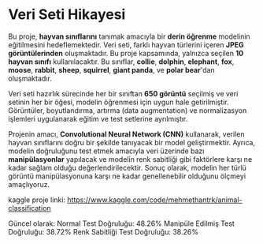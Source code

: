 # Veri Seti Hikayesi

Bu proje, **hayvan sınıflarını** tanımak amacıyla bir **derin öğrenme** modelinin eğitilmesini hedeflemektedir. Veri seti, farklı hayvan türlerini içeren **JPEG görüntülerinden** oluşmaktadır. Bu proje kapsamında, yalnızca seçilen **10 hayvan sınıfı** kullanılacaktır. Bu sınıflar, **collie**, **dolphin**, **elephant**, **fox**, **moose**, **rabbit**, **sheep**, **squirrel**, **giant panda**, ve **polar bear**'dan oluşmaktadır. 

Veri seti hazırlık sürecinde her bir sınıftan **650 görüntü** seçilmiş ve veri setinin her bir öğesi, modelin öğrenmesi için uygun hale getirilmiştir. Görüntüler, boyutlandırma, artırma (data augmentation) ve normalizasyon işlemleri uygulanarak eğitim ve test setlerine ayrılmıştır.

Projenin amacı, **Convolutional Neural Network (CNN)** kullanarak, verilen hayvan sınıflarını doğru bir şekilde tanıyacak bir model geliştirmektir. Ayrıca, modelin doğruluğunu test etmek amacıyla veri üzerinde bazı **manipülasyonlar** yapılacak ve modelin renk sabitliği gibi faktörlere karşı ne kadar sağlam olduğu değerlendirilecektir. Sonuç olarak, modelin her türlü görüntü manipülasyonuna karşı ne kadar genellenebilir olduğunu ölçmeyi amaçlıyoruz.

kaggle proje linki: https://www.kaggle.com/code/mehmethantrk/animal-classification

Güncel olarak:
Normal Test Doğruluğu: 48.26%
Manipüle Edilmiş Test Doğruluğu: 38.72%
Renk Sabitliği Test Doğruluğu: 38.26%
